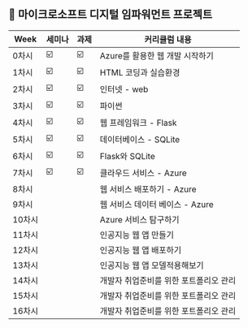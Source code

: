 ##  🍎 마이크로소프트 디지털 임파워먼트 프로젝트

| Week | 세미나 | 과제 | 커리큘럼 내용 |
| ------ | -- | -- |----------- |
| 0차시 | ☑️ | ☑️ | Azure를 활용한 웹 개발 시작하기 |
| 1차시 | ☑️ | ☑️ | HTML 코딩과 실습환경 |
| 2차시 | ☑️ | ☑️ | 인터넷 - web |
| 3차시 | ☑️ | ☑️ | 파이썬 |
| 4차시 | ☑️ | ☑️ | 웹 프레임워크 - Flask |
| 5차시 | ☑️ | ☑️ | 데이터베이스 - SQLite  |
| 6차시 | ☑️ | ☑️ | Flask와 SQLite |
| 7차시 | ☑️ | ☑️ | 클라우드 서비스 - Azure |
| 8차시 |  |  | 웹 서비스 배포하기 - Azure |
| 9차시 |  |  | 웹 서비스 데이터 베이스 - Azure |
| 10차시 |  |  | Azure 서비스 탐구하기 |
| 11차시 |  |  | 인공지능 웹 앱 만들기 |
| 12차시 |  |  | 인공지능 웹 앱 배포하기 |
| 13차시 |  |  | 인공지능 웹 앱 모델적용해보기 |
| 14차시 |  |  | 개발자 취업준비를 위한 포트폴리오 관리 |
| 15차시 |  |  | 개발자 취업준비를 위한 포트폴리오 관리 |
| 16차시 |  |  | 개발자 취업준비를 위한 포트폴리오 관리 |
